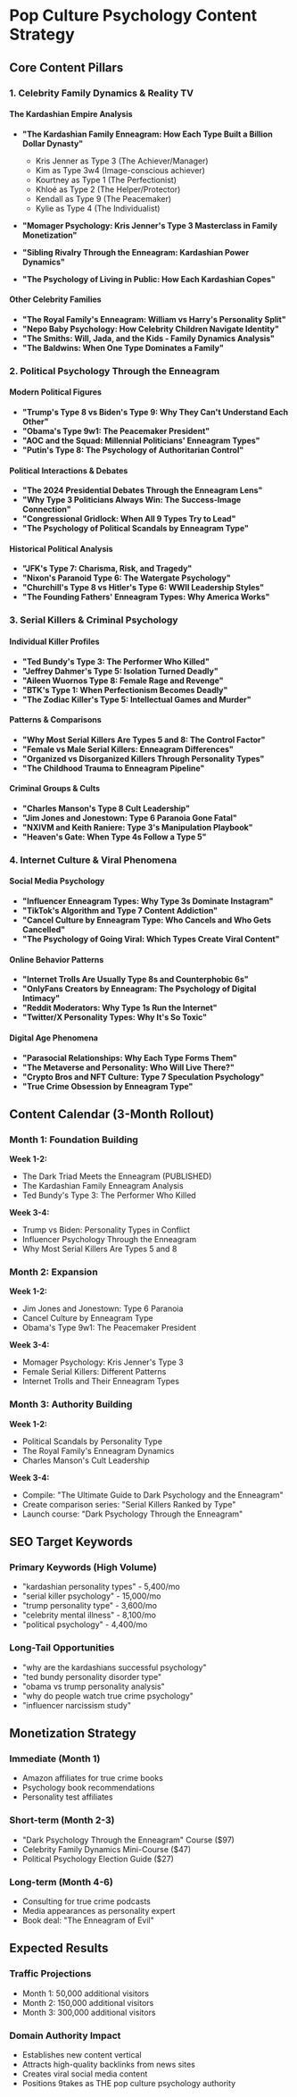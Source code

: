 # Pop Culture Psychology Content Strategy

## Core Content Pillars

### 1. Celebrity Family Dynamics & Reality TV

#### The Kardashian Empire Analysis

- **"The Kardashian Family Enneagram: How Each Type Built a Billion Dollar Dynasty"**
  - Kris Jenner as Type 3 (The Achiever/Manager)
  - Kim as Type 3w4 (Image-conscious achiever)
  - Kourtney as Type 1 (The Perfectionist)
  - Khloé as Type 2 (The Helper/Protector)
  - Kendall as Type 9 (The Peacemaker)
  - Kylie as Type 4 (The Individualist)

- **"Momager Psychology: Kris Jenner's Type 3 Masterclass in Family Monetization"**
- **"Sibling Rivalry Through the Enneagram: Kardashian Power Dynamics"**
- **"The Psychology of Living in Public: How Each Kardashian Copes"**

#### Other Celebrity Families

- **"The Royal Family's Enneagram: William vs Harry's Personality Split"**
- **"Nepo Baby Psychology: How Celebrity Children Navigate Identity"**
- **"The Smiths: Will, Jada, and the Kids - Family Dynamics Analysis"**
- **"The Baldwins: When One Type Dominates a Family"**

### 2. Political Psychology Through the Enneagram

#### Modern Political Figures

- **"Trump's Type 8 vs Biden's Type 9: Why They Can't Understand Each Other"**
- **"Obama's Type 9w1: The Peacemaker President"**
- **"AOC and the Squad: Millennial Politicians' Enneagram Types"**
- **"Putin's Type 8: The Psychology of Authoritarian Control"**

#### Political Interactions & Debates

- **"The 2024 Presidential Debates Through the Enneagram Lens"**
- **"Why Type 3 Politicians Always Win: The Success-Image Connection"**
- **"Congressional Gridlock: When All 9 Types Try to Lead"**
- **"The Psychology of Political Scandals by Enneagram Type"**

#### Historical Political Analysis

- **"JFK's Type 7: Charisma, Risk, and Tragedy"**
- **"Nixon's Paranoid Type 6: The Watergate Psychology"**
- **"Churchill's Type 8 vs Hitler's Type 6: WWII Leadership Styles"**
- **"The Founding Fathers' Enneagram Types: Why America Works"**

### 3. Serial Killers & Criminal Psychology

#### Individual Killer Profiles

- **"Ted Bundy's Type 3: The Performer Who Killed"**
- **"Jeffrey Dahmer's Type 5: Isolation Turned Deadly"**
- **"Aileen Wuornos Type 8: Female Rage and Revenge"**
- **"BTK's Type 1: When Perfectionism Becomes Deadly"**
- **"The Zodiac Killer's Type 5: Intellectual Games and Murder"**

#### Patterns & Comparisons

- **"Why Most Serial Killers Are Types 5 and 8: The Control Factor"**
- **"Female vs Male Serial Killers: Enneagram Differences"**
- **"Organized vs Disorganized Killers Through Personality Types"**
- **"The Childhood Trauma to Enneagram Pipeline"**

#### Criminal Groups & Cults

- **"Charles Manson's Type 8 Cult Leadership"**
- **"Jim Jones and Jonestown: Type 6 Paranoia Gone Fatal"**
- **"NXIVM and Keith Raniere: Type 3's Manipulation Playbook"**
- **"Heaven's Gate: When Type 4s Follow a Type 5"**

### 4. Internet Culture & Viral Phenomena

#### Social Media Psychology

- **"Influencer Enneagram Types: Why Type 3s Dominate Instagram"**
- **"TikTok's Algorithm and Type 7 Content Addiction"**
- **"Cancel Culture by Enneagram Type: Who Cancels and Who Gets Cancelled"**
- **"The Psychology of Going Viral: Which Types Create Viral Content"**

#### Online Behavior Patterns

- **"Internet Trolls Are Usually Type 8s and Counterphobic 6s"**
- **"OnlyFans Creators by Enneagram: The Psychology of Digital Intimacy"**
- **"Reddit Moderators: Why Type 1s Run the Internet"**
- **"Twitter/X Personality Types: Why It's So Toxic"**

#### Digital Age Phenomena

- **"Parasocial Relationships: Why Each Type Forms Them"**
- **"The Metaverse and Personality: Who Will Live There?"**
- **"Crypto Bros and NFT Culture: Type 7 Speculation Psychology"**
- **"True Crime Obsession by Enneagram Type"**

## Content Calendar (3-Month Rollout)

### Month 1: Foundation Building

**Week 1-2:**

- The Dark Triad Meets the Enneagram (PUBLISHED)
- The Kardashian Family Enneagram Analysis
- Ted Bundy's Type 3: The Performer Who Killed

**Week 3-4:**

- Trump vs Biden: Personality Types in Conflict
- Influencer Psychology Through the Enneagram
- Why Most Serial Killers Are Types 5 and 8

### Month 2: Expansion

**Week 1-2:**

- Jim Jones and Jonestown: Type 6 Paranoia
- Cancel Culture by Enneagram Type
- Obama's Type 9w1: The Peacemaker President

**Week 3-4:**

- Momager Psychology: Kris Jenner's Type 3
- Female Serial Killers: Different Patterns
- Internet Trolls and Their Enneagram Types

### Month 3: Authority Building

**Week 1-2:**

- Political Scandals by Personality Type
- The Royal Family's Enneagram Dynamics
- Charles Manson's Cult Leadership

**Week 3-4:**

- Compile: "The Ultimate Guide to Dark Psychology and the Enneagram"
- Create comparison series: "Serial Killers Ranked by Type"
- Launch course: "Dark Psychology Through the Enneagram"

## SEO Target Keywords

### Primary Keywords (High Volume)

- "kardashian personality types" - 5,400/mo
- "serial killer psychology" - 15,000/mo
- "trump personality type" - 3,600/mo
- "celebrity mental illness" - 8,100/mo
- "political psychology" - 4,400/mo

### Long-Tail Opportunities

- "why are the kardashians successful psychology"
- "ted bundy personality disorder type"
- "obama vs trump personality analysis"
- "why do people watch true crime psychology"
- "influencer narcissism study"

## Monetization Strategy

### Immediate (Month 1)

- Amazon affiliates for true crime books
- Psychology book recommendations
- Personality test affiliates

### Short-term (Month 2-3)

- "Dark Psychology Through the Enneagram" Course ($97)
- Celebrity Family Dynamics Mini-Course ($47)
- Political Psychology Election Guide ($27)

### Long-term (Month 4-6)

- Consulting for true crime podcasts
- Media appearances as personality expert
- Book deal: "The Enneagram of Evil"

## Expected Results

### Traffic Projections

- Month 1: 50,000 additional visitors
- Month 2: 150,000 additional visitors
- Month 3: 300,000 additional visitors

### Domain Authority Impact

- Establishes new content vertical
- Attracts high-quality backlinks from news sites
- Creates viral social media content
- Positions 9takes as THE pop culture psychology authority
